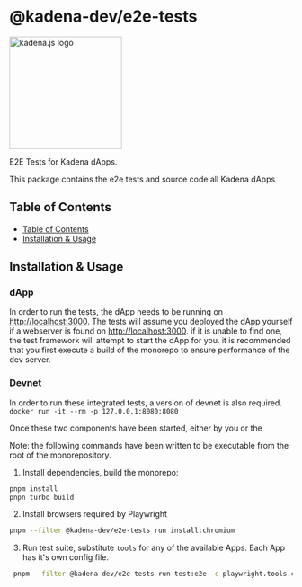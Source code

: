 <!-- genericHeader start -->

# @kadena-dev/e2e-tests

<picture>
  <source srcset="https://raw.githubusercontent.com/kadena-community/kadena.js/main/common/images/Kadena.JS_logo-white.png" media="(prefers-color-scheme: dark)"/>
  <img src="https://raw.githubusercontent.com/kadena-community/kadena.js/main/common/images/Kadena.JS_logo-black.png" width="200" alt="kadena.js logo" />
</picture>

<!-- genericHeader end -->

E2E Tests for Kadena dApps.

This package contains the e2e tests and source code all Kadena dApps

## Table of Contents

- [Table of Contents][1]
- [Installation & Usage][2]

## Installation & Usage

### dApp

In order to run the tests, the dApp needs to be running on
[http://localhost:3000][3]. The tests will assume you deployed the dApp yourself
if a webserver is found on [http://localhost:3000][3]. if it is unable to find
one, the test framework will attempt to start the dApp for you. it is
recommended that you first execute a build of the monorepo to ensure performance
of the dev server.

### Devnet

In order to run these integrated tests, a version of devnet is also required.
`docker run -it --rm -p 127.0.0.1:8080:8080`

Once these two components have been started, either by you or the

Note: the following commands have been written to be executable from the root of
the monorepository.

1. Install dependencies, build the monorepo:

```sh
pnpm install
pnpn turbo build
```

2. Install browsers required by Playwright

```sh
pnpm --filter @kadena-dev/e2e-tests run install:chromium
```

3. Run test suite, substitute `tools` for any of the available Apps. Each App
   has it's own config file.

```sh
 pnpm --filter @kadena-dev/e2e-tests run test:e2e -c playwright.tools.config.ts
```

[1]: #table-of-contents
[2]: #installation-#-usage
[3]: http://localhost:3000
